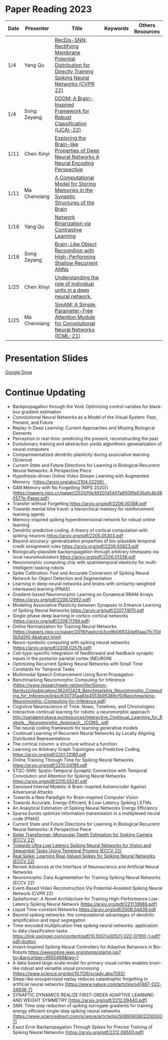 # Paper Reading 2023

| Date | Presenter | Title | Keywords | Others Resources |
| -- | -- | -- | -- | -- |
| 1/4  | Yang Qu | [RecDis-SNN: Rectifying Membrane Potential Distribution for Directly Training Spiking Neural Networks (CVPR 22)](http://openaccess.thecvf.com//content/CVPR2022/html/Guo_RecDis-SNN_Rectifying_Membrane_Potential_Distribution_for_Directly_Training_Spiking_Neural_CVPR_2022_paper.html) | | |
| 1/4 | Song Zeyang | [DDDM: A Brain-Inspired Framework for Robust Classification (IJCAI-22)](https://www.ijcai.org/proceedings/2022/0397.pdf) | | |
| 1/11 | Chen Xinyi | [Exploring the Brain-like Properties of Deep Neural Networks A Neural Encoding Perspective](https://link.springer.com/content/pdf/10.1007/s11633-022-1348-x.pdf?pdf=button%20sticky) | | |
| 1/11 | Ma Chenxiang | [A Computational Model for Storing Memories in the Synaptic Structures of the Brain](https://www.biorxiv.org/content/10.1101/2022.10.21.513291v1) | | |
| 1/18 | Yang Qu | [Network Binarization via Contrastive Learning](https://arxiv.org/pdf/2207.02970.pdf) | | |
| 1/18 | Song Zeyang| [Brain-Like Object Recognition with High-Performing Shallow Recurrent ANNs](https://cbmm.mit.edu/sites/default/files/publications/2019-10-28%20NeurIPS-camera_ready.pdf) | | |
| 1/25 | Chen Xinyi | [Understanding the role of individual units in a deep neural network.](https://www.pnas.org/doi/full/10.1073/pnas.1907375117) | | |
| 1/25 | Ma Chenxiang | [SimAM: A Simple, Parameter-Free Attention Module for Convolutional Neural Networks (ICML-21)](https://ruyuanzhang.github.io/files/2107_ICML.pdf) | | |

# Presentation Slides 
[Google Drive](https://drive.google.com/drive/folders/1NeEbtNGvgO8z0j7RLd0dtGQz6jp1WklV?usp=sharing) 

# Continue Updating
- Backpropagation through the Void: Optimizing control variates for black-box gradient estimation
- Convolutional Neural Networks as a Model of the Visual System: Past, Present, and Future
- Replay in Deep Learning: Current Approaches and Missing Biological Elements 
- Perception in real-time: predicting the present, reconstructing the past
- Evolutionary training and abstraction yields algorithmic generalization of neural computers
- Compartmentalized dendritic plasticity during associative learning (Science)
- Current State and Future Directions for Learning in Biological Recurrent Neural Networks: A Perspective Piece
- Hypothesis-driven Online Video Stream Learning with Augmented Memory（https://arxiv.org/abs/2104.02206）
- GAN Memory with No Forgetting (NIPS 2020)](https://papers.nips.cc/paper/2020/file/bf201d5407a6509fa536afc4b380577e-Paper.pdf)
- Transfer without Forgetting https://arxiv.org/pdf/2206.00388.pdf
- Towards mental time travel: a hierarchical memory for reinforcement learning agents
- Memory-inspired spiking hyperdimensional network for robust online learning
- Dendritic predictive coding: A theory of cortical computation with spiking neurons https://arxiv.org/pdf/2205.05303.pdf
- Beyond accuracy: generalization properties of bio-plausible temporal credit assignment rules https://arxiv.org/pdf/2206.00823.pdf
- Biologically-plausible backpropagation through arbitrary timespans via local neuromodulators https://arxiv.org/pdf/2206.01338.pdf
- Neuromorphic computing chip with spatiotemporal elasticity for multi-intelligent-tasking robots
- Spike Calibration: Fast and Accurate Conversion of Spiking Neural Network for Object Detection and Segmentation
- Learning in deep neural networks and brains with similarity-weighted interleaved learning (PNAS)
- Gradient-based Neuromorphic Learning on Dynamical RRAM Arrays (https://arxiv.org/pdf/2206.12992.pdf)
- Modeling Associative Plasticity between Synapses to Enhance Learning of Spiking Neural Networks https://arxiv.org/pdf/2207.11670.pdf
- Single-phase deep learning in cortico-cortical networks (https://arxiv.org/pdf/2206.11769.pdf)
- Online Normalization for Training Neural Networks (https://papers.nips.cc/paper/2019/hash/cb3ce9b06932da6faaa7fc70d5b5d2f4-Abstract.html)
- Neuro-symbolic computing with spiking neural networks (https://arxiv.org/pdf/2208.02576.pdf)
- Cell-type-specific integration of feedforward and feedback synaptic inputs in the posterior parietal cortex (NEURON)
- Optimizing Recurrent Spiking Neural Networks with Small Time Constants for Temporal Tasks
- Multimodal Speech Enhancement Using Burst Propagation
- Benchmarking Neuromorphic Computing for Inference (https://www.researchgate.net/profile/Simon-Narduzzi/publication/362412429_Benchmarking_Neuromorphic_Computing_for_Inference/links/630735aa61e4553b95389cf0/Benchmarking-Neuromorphic-Computing-for-Inference.pdf)
- Cognitive Neuroscience of Time: Nows, Timelines, and Chronologies
- Interactive continual learning for robots: a neuromorphic approach http://sandamirskaya.eu/resources/Interactive_Continual_Learning_for_Robots__Neuromorphic_Approach__ICONS_.pdf
- The neural coding framework for learning generative models
- Continual Learning of Recurrent Neural Networks by Locally Aligning Distributed Representations
- The cortical column: a structure without a function
- Learning on Arbitrary Graph Topologies via Predictive Coding https://arxiv.org/pdf/2201.13180.pdf
- Online Training Through Time for Spiking Neural Networks https://arxiv.org/pdf/2210.04195.pdf
- STSC-SNN: Spatio-Temporal Synaptic Connection with Temporal Convolution and Attention for Spiking Neural Networks https://arxiv.org/pdf/2210.05241.pdf
- Denoised Internal Models: A Brain-inspired Autoencoder Against Adversarial Attacks
- Towards a New Paradigm for Brain-inspired Computer Vision
- Towards Accurate, Energy-Efficient, & Low-Latency Spiking LSTMs
- An Analytical Estimation of Spiking Neural Networks Energy Efficiency
- Sparse bursts optimize information transmission in a multiplexed neural code (PNAS)
- Current State and Future Directions for Learning in Biological Recurrent Neural Networks: A Perspective Piece
- [Spike Transformer: Monocular Depth Estimation for Spiking Camera (ECCV 22)](http://www.ecva.net/papers/eccv_2022/papers_ECCV/html/3125_ECCV_2022_paper.php)
- [Towards Ultra Low Latency Spiking Neural Networks for Vision and Sequential Tasks Using Temporal Pruning (ECCV 22)](http://www.ecva.net/papers/eccv_2022/papers_ECCV/html/6421_ECCV_2022_paper.php)
- [Real Spike: Learning Real-Valued Spikes for Spiking Neural Networks (ECCV 22)](http://www.ecva.net/papers/eccv_2022/papers_ECCV/html/6623_ECCV_2022_paper.php)
- Recent Advances at the Interface of Neuroscience and Artificial Neural Networks
- Neuromorphic Data Augmentation for Training Spiking Neural Networks (ECCV 22)
- Event-Based Video Reconstruction Via Potential-Assisted Spiking Neural Network (CVPR 22)
- Spikeformer: A Novel Architecture for Training High-Performance Low-Latency Spiking Neural Network [https://arxiv.org/pdf/2211.10686.pdf]
- Liquid Time-constant Networks https://arxiv.org/pdf/2006.04439.pdf
- Beyond spiking networks: the computational advantages of dendritic amplification and input segregation
- Time-encoded multiplication-free spiking neural networks: application to data classification tasks https://link.springer.com/content/pdf/10.1007/s00521-022-07910-1.pdf?pdf=button
- Insect-Inspired Spiking Neural Controllers for Adaptive Behaviors in Bio-Robots https://ieeexplore.ieee.org/stamp/stamp.jsp?tp=&arnumber=9955469&tag=1
- A data-based large-scale model for primary visual cortex enables brain-like robust and versatile visual processing [https://www.science.org/doi/10.1126/sciadv.abq7592]
- Sleep-like unsupervised replay reduces catastrophic forgetting in artificial neural networks [https://www.nature.com/articles/s41467-022-34938-7]
- SYNAPTIC DYNAMICS REALIZE FIRST-ORDER ADAPTIVE LEARNING AND WEIGHT SYMMETRY [https://arxiv.org/pdf/2212.09440.pdf]
- SNN: Time step reduction of spiking surrogate gradients for training energy efficient single-step spiking neural networks [https://www.sciencedirect.com/science/article/pii/S0893608022005007]
- Exact Error Backpropagation Through Spikes for Precise Training of Spiking Neural Networks [https://arxiv.org/pdf/2212.09500.pdf]
